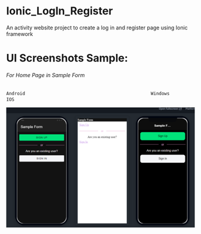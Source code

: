 # Ionic_LogIn_Register

An activity website project to create a log in and register page using Ionic framework

# UI Screenshots Sample:

###### For Home Page in Sample Form

    Android 								    	      Windows 						              IOS

![1658378303210](image/README/1658378303210.png)
